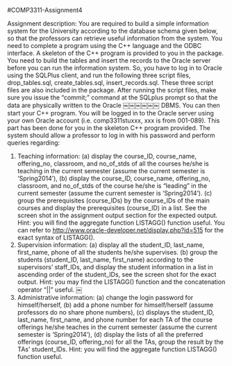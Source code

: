 #COMP3311-Assignment4

Assignment description:
You are required to build a simple information system for the University according to the database schema given below, so that the professors can retrieve useful information from the system. You need to complete a program using the C++ language and the ODBC interface. A skeleton of the C++ program is provided to you in the package.
You need to build the tables and insert the records to the Oracle server before you can run the information system. So, you have to log in to Oracle using the SQLPlus client, and run the following three script files, drop_tables.sql, create_tables.sql, insert_records.sql. These three script files are also included in the package.
After running the script files, make sure you issue the “commit;” command at the SQLplus prompt so that the data are physically written to the Oracle
￼￼￼￼￼￼
DBMS. You can then start your C++ program. You will be logged in to the Oracle server using your own Oracle account (i.e. comp3311stuxxx, xxx is from 001-089). This part has been done for you in the skeleton C++ program provided.
The system should allow a professor to log in with his password and perform queries regarding:
1) Teaching information:
(a) display the course_ID, course_name, offering_no, classroom, and no_of_stds of all the courses he/she is teaching in the current semester (assume the current semester is ‘Spring2014’),
(b) display the course_ID, course_name, offering_no, classroom, and no_of_stds of the course he/she is “leading” in the current semester (assume the current semester is ‘Spring2014’).
(c) group the prerequisites (course_IDs) by the course_IDs of the main courses and display the prerequisites (course_ID) in a list. See the screen shot in the assignment output section for the expected output. Hint: you will find the aggregate function LISTAGG() function useful. You can refer to http://www.oracle-developer.net/display.php?id=515 for the exact syntax of LISTAGG().
2) Supervision information:
(a) display all the student_ID, last_name, first_name, phone of all the students he/she supervises.
(b) group the students (student_ID, last_name, first_name) according to the supervisors’ staff_IDs, and display the student information in a list in ascending order of the student_IDs, see the screen shot for the exact output.
Hint: you may find the LISTAGG() function and the concatenation operator “||” useful.
￼
3) Administrative information:
(a) change the login password for himself/herself,
(b) add a phone number for himself/herself (assume professors do no share phone numbers),
(c) displays the student_ID, last_name, first_name, and phone number for each TA of the course offerings he/she teaches in the current semester (assume the current semester is ‘Spring2014’),
(d) display the lists of all the preferred offerings (course_ID, offering_no) for all the TAs, group the result by the TAs’ student_IDs. Hint: you will find the aggregate function LISTAGG() function useful.